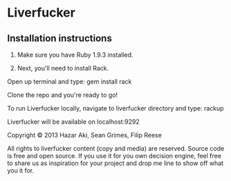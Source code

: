 # Liverfucker

## Installation instructions

1. Make sure you have Ruby 1.9.3 installed.

2. Next, you'll need to install Rack.

Open up terminal and type:
		gem install rack

Clone the repo and you're ready to go!

To run Liverfucker locally, navigate to liverfucker directory and type:
	rackup

Liverfucker will be available on localhost:9292

Copyright © 2013 Hazar Aki, Sean Grimes, Filip Reese

All rights to liverfucker content (copy and media) are reserved. Source code is free and open source. If you use it for you own decision engine, feel free to share us as inspiration for your project and drop me line to show off what you it for.

